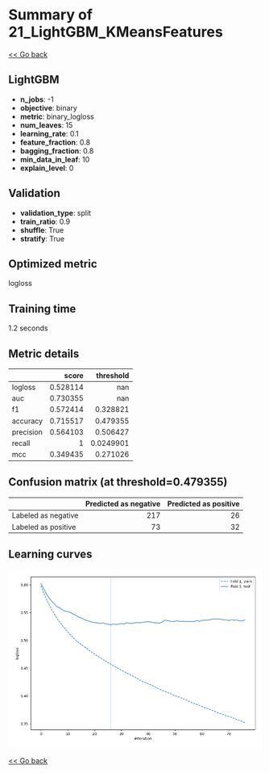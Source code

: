 # Summary of 21_LightGBM_KMeansFeatures

[<< Go back](../README.md)


## LightGBM
- **n_jobs**: -1
- **objective**: binary
- **metric**: binary_logloss
- **num_leaves**: 15
- **learning_rate**: 0.1
- **feature_fraction**: 0.8
- **bagging_fraction**: 0.8
- **min_data_in_leaf**: 10
- **explain_level**: 0

## Validation
 - **validation_type**: split
 - **train_ratio**: 0.9
 - **shuffle**: True
 - **stratify**: True

## Optimized metric
logloss

## Training time

1.2 seconds

## Metric details
|           |    score |   threshold |
|:----------|---------:|------------:|
| logloss   | 0.528114 | nan         |
| auc       | 0.730355 | nan         |
| f1        | 0.572414 |   0.328821  |
| accuracy  | 0.715517 |   0.479355  |
| precision | 0.564103 |   0.506427  |
| recall    | 1        |   0.0249901 |
| mcc       | 0.349435 |   0.271026  |


## Confusion matrix (at threshold=0.479355)
|                     |   Predicted as negative |   Predicted as positive |
|:--------------------|------------------------:|------------------------:|
| Labeled as negative |                     217 |                      26 |
| Labeled as positive |                      73 |                      32 |

## Learning curves
![Learning curves](learning_curves.png)

[<< Go back](../README.md)
